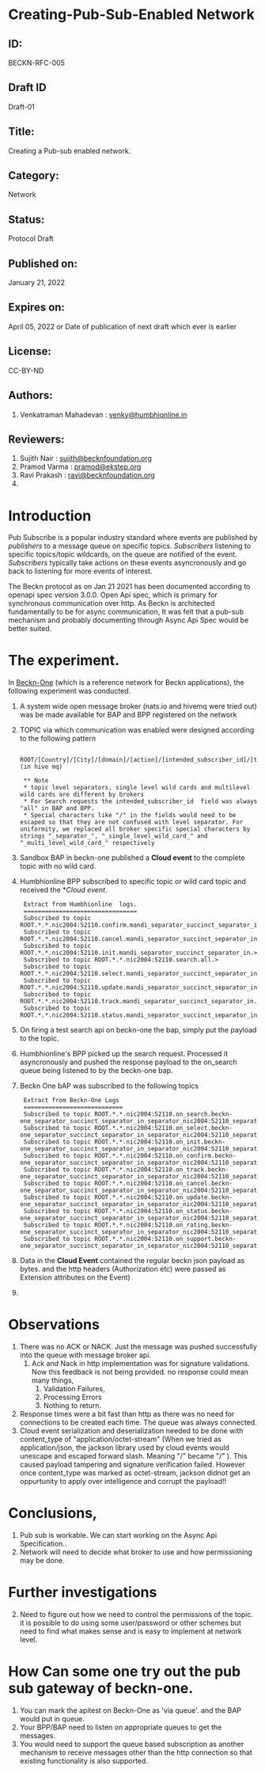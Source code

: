 # Creating-Pub-Sub-Enabled Network


## ID: 
BECKN-RFC-005

## Draft ID
Draft-01

## Title:
Creating a Pub-sub enabled network.

## Category:
Network

## Status:
Protocol Draft

## Published on:
January 21, 2022

## Expires on:
April 05, 2022 or Date of publication of next draft which ever is earlier

## License:
CC-BY-ND

## Authors:
1. Venkatraman Mahadevan : venky@humbhionline.in

## Reviewers:
1. Sujith Nair : sujith@becknfoundation.org
2. Pramod Varma : pramod@ekstep.org
3. Ravi Prakash : ravi@becknfoundation.org
4. 

# Introduction
Pub Subscribe is a popular industry standard where events are published by _publishers_ to a message queue on specific topics. _Subscribers_ listening to specific topics/topic wildcards, on the queue are notified of the event. _Subscribers_ typically take actions on these events asyncronously and go back to listening for more events of interest.

The Beckn protocol as on Jan 21 2021 has been documented according to openapi spec version 3.0.0. Open Api spec, which is primary for synchronous communication over http. As Beckn is architected fundamentally to be for async communication, It was felt that a pub-sub mechanism and probably documenting through Async Api Spec would be better suited. 

# The experiment.
In [Beckn-One](https://github.com/venkatramanm/beckn-portal) (which is a reference network for Beckn applications), the following experiment was conducted. 

1. A system wide open message broker (nats.io and  hivemq were tried out)  was be made available for BAP and BPP registered on the network
2. TOPIC via which communication was enabled were designed according to the following pattern

		ROOT/[Country]/[City]/[domain]/[action]/[intended_subscriber_id]/[transaction_id]/[message_id] (in hive mq) 
		
		** Note 
		* topic level separators, single level wild cards and multilevel wild cards are different by brokers
		* For Search requests the intended_subscriber_id  field was always "all" in BAP and BPP. 
		* Special characters like "/" in the fields would need to be escaped so that they are not confused with level separator. For uniformity, we replaced all broker specific special characters by strings "_separator_", "_single_level_wild_card_" and "_multi_level_wild_card_" respectively
		
3. Sandbox BAP in beckn-one published a **Cloud event** to the complete  topic with no wild card. 
4. Humbhionline BPP subscribed to specific topic or wild card topic and received the **Cloud event*.  
		
		Extract from Humbhionline  logs. 
		================================
		Subscribed to topic ROOT.*.*.nic2004:52110.confirm.mandi_separator_succinct_separator_in.>
		Subscribed to topic ROOT.*.*.nic2004:52110.cancel.mandi_separator_succinct_separator_in.>
		Subscribed to topic ROOT.*.*.nic2004:52110.init.mandi_separator_succinct_separator_in.>
		Subscribed to topic ROOT.*.*.nic2004:52110.search.all.>
		Subscribed to topic ROOT.*.*.nic2004:52110.select.mandi_separator_succinct_separator_in.>
		Subscribed to topic ROOT.*.*.nic2004:52110.update.mandi_separator_succinct_separator_in.>
		Subscribed to topic ROOT.*.*.nic2004:52110.track.mandi_separator_succinct_separator_in.>
		Subscribed to topic ROOT.*.*.nic2004:52110.status.mandi_separator_succinct_separator_in.>
	
5. On firing a test search api on beckn-one the bap, simply put the payload to the topic. 
5. Humbhionline's BPP picked up the search request. Processed it asyncronously and pushed the response payload to the on_search queue  being listened to by the beckn-one bap. 
6. Beckn One bAP was subscribed to the following topics 

		Extract from Beckn-One Logs
		============================
		Subscribed to topic ROOT.*.*.nic2004:52110.on_search.beckn-one_separator_succinct_separator_in_separator_nic2004:52110_separator_BAP.>
		Subscribed to topic ROOT.*.*.nic2004:52110.on_select.beckn-one_separator_succinct_separator_in_separator_nic2004:52110_separator_BAP.>
		Subscribed to topic ROOT.*.*.nic2004:52110.on_init.beckn-one_separator_succinct_separator_in_separator_nic2004:52110_separator_BAP.>
		Subscribed to topic ROOT.*.*.nic2004:52110.on_confirm.beckn-one_separator_succinct_separator_in_separator_nic2004:52110_separator_BAP.>
		Subscribed to topic ROOT.*.*.nic2004:52110.on_track.beckn-one_separator_succinct_separator_in_separator_nic2004:52110_separator_BAP.>
		Subscribed to topic ROOT.*.*.nic2004:52110.on_cancel.beckn-one_separator_succinct_separator_in_separator_nic2004:52110_separator_BAP.>
		Subscribed to topic ROOT.*.*.nic2004:52110.on_update.beckn-one_separator_succinct_separator_in_separator_nic2004:52110_separator_BAP.>
		Subscribed to topic ROOT.*.*.nic2004:52110.on_status.beckn-one_separator_succinct_separator_in_separator_nic2004:52110_separator_BAP.>
		Subscribed to topic ROOT.*.*.nic2004:52110.on_rating.beckn-one_separator_succinct_separator_in_separator_nic2004:52110_separator_BAP.>
		Subscribed to topic ROOT.*.*.nic2004:52110.on_support.beckn-one_separator_succinct_separator_in_separator_nic2004:52110_separator_BAP.>
		
1. Data in the **Cloud Event** contained the regular beckn json payload as bytes. and the http headers (Authorization etc) were passed as Extension attributes on the Event)
2. 
# Observations
1. There was no ACK or NACK. Just the message was pushed successfully into the queue with message broker api.
	1. Ack and Nack in http implementation was for signature validations. Now this feedback is not being provided. no response could mean many things,
		1. Validation Failures, 
		2. Processing Errors
		3. Nothing to return.
2. Response times were a bit fast than http as there was no need for connections to be created each time. The queue was always connected. 
3. Cloud event serialization and deserialization needed to be done with content_type of "application/octet-stream" (When we tried as application/json, the jackson library used by cloud events would unescape and escaped forward slash. Meaning "\/" became "/" ). This caused payload tampering and signature verification failed. However once content_type was marked as octet-stream, jackson didnot get an oppurtunity to apply over intelligence and corrupt the payload!! 



# Conclusions, 
1. Pub sub is workable. We can start working on the Async  Api Specification..
2. Network will need to decide what broker to use and how permissioning may be done.

# Further investigations 
2. Need to figure out how we need to control the permissions of the topic. it is possible to do using some user/password or other schemes but need to find what makes sense and is easy to implement at network level. 


# How Can some one try out the pub sub gateway of beckn-one. 
1. You can mark the apitest on Beckn-One as 'via queue'. and the BAP would put in queue. 
2. Your BPP/BAP need to listen on appropriate queues to get the messages. 
3. You would need  to support the queue based subscription as another mechanism to receive messages other than the http connection so that existing functionality is also supported.

 




